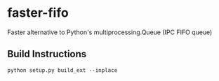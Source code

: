 # faster-fifo
Faster alternative to Python's multiprocessing.Queue (IPC FIFO queue)

## Build Instructions
```python setup.py build_ext --inplace```
